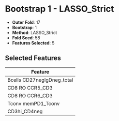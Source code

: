 # Bootstrap 1 - LASSO_Strict

- **Outer Fold**: 17
- **Bootstrap**: 1
- **Method**: LASSO_Strict
- **Fold Seed**: 58
- **Features Selected**: 5

## Selected Features

| Feature |
|---------|
| Bcells CD27negIgDneg_total |
| CD8 RO CCR5_CD3 |
| CD8 RO CCR6_CD3 |
| Tconv memPD1_Tconv |
| CD3hi_CD4neg |
